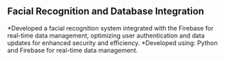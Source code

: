 ## Facial Recognition and Database Integration
*Developed a facial recognition system integrated with the Firebase for real-time data management,
optimizing user authentication and data updates for enhanced security and efficiency.
*Developed using: Python and Firebase for real-time data management.

